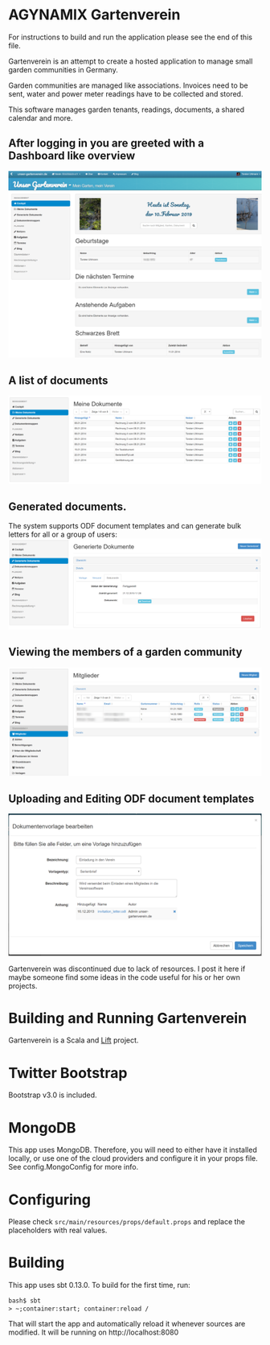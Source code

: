 # AGYNAMIX Gartenverein

For instructions to build and run the application please see the end of this file.

Gartenverein is an attempt to create a hosted application to manage small garden communities in Germany.

Garden communities are managed like associations. Invoices need to be sent, water and power meter readings have to be collected and stored.

This software manages garden tenants, readings, documents, a shared calendar and more.

## After logging in you are greeted with a Dashboard like overview
![Gartenverein Overview](/doc/garden-overview.png)

## A list of documents
![Documents](/doc/garden-documents.png)

## Generated documents.

The system supports ODF document templates and can generate bulk letters for all or a group of users:
![Generated Documents](/doc/garden-generated-documents.png)

## Viewing the members of a garden community
![Gartenverein Members](/doc/garden-members.png)

## Uploading and Editing ODF document templates
![ODF Document Templates](/doc/garden-document-template.png)

Gartenverein was discontinued due to lack of resources.
I post it here if maybe someone find some ideas in the code useful for his or her own projects.

# Building and Running Gartenverein

Gartenverein is a Scala and [Lift](https://liftweb.net) project.

# Twitter Bootstrap

Bootstrap v3.0 is included.

# MongoDB

This app uses MongoDB. Therefore, you will need to either have it installed locally, or use one of
the cloud providers and configure it in your props file. See config.MongoConfig for more info.

# Configuring

Please check `src/main/resources/props/default.props` and replace the placeholders with real values.

# Building

This app uses sbt 0.13.0. To build for the first time, run:

    bash$ sbt
    > ~;container:start; container:reload /

That will start the app and automatically reload it whenever sources are modified. It will be running
on http://localhost:8080

